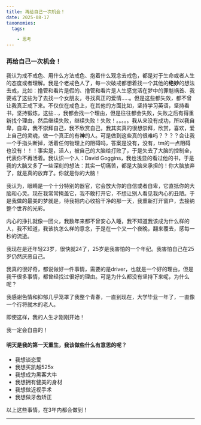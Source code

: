 ```yaml
---
title: 再给自己一次机会！
date: 2025-08-17
taxonomies:
  tags:

    - 思考
---
```


### 再给自己一次机会！

我认为戒不戒色、用什么方法戒色、抱着什么观念去戒色，都是对于生命或者人生的态度或者理解。我是个老戒色人了，每一次破戒都想着找一个其他的**绝妙**的想法去戒，比如：撸管和看片是假的、撸管和看片是人生感觉活在梦中的罪魁祸首、我要戒了这些为了去找一个女朋友，寻找真正的爱情.....。但是这些都失效，都不曾让我真正戒下来。不仅仅在戒色上，在其他的方面比如，坚持学习英语，坚持看书，坚持锻炼，这些...，我都会找一个理由，但是往往都会失败，失败之后有得重新找个理由，然后继续失败，继续失败！失败！。。。。。我从来没有成功，所以我自卑，自卑，我不崇拜自己，我不欣赏自己，我其实真的很想崇拜，欣赏，喜欢，爱上自己的灵魂，做一个真正的有**神**的人。可是做到这些真的很难吗？？？？会让我一个手指头断掉，活着任何物理上的阻碍吗，答案是没有，没有，tm的一点阻碍也没有！！！事实是，活人，被自己的大脑给打败了，于是失去了大脑的控制全，代表你不再活着。我认识一个人：David Goggins，我也浅显的看过他的书，于是我的大脑又多了一些深刻的想法：其实一切痛苦，都是大脑来承担的！你大脑放弃了，就是真的放弃了。你就是你的大脑！

我认为，眼睛是一个十分特别的器官，它会放大你的自信或者自卑，它直抵你的大脑和心灵。现在我常常掩盖它，我不敢打开它，不想让别人看见我内心的丑陋。于是我做的最美的梦就是，待我把内心收拾干净的那一天，我重新打开窗户，去接纳整个世界的光彩。

内心的挣扎就像一团火，我数年来都不曾安心入睡，我不知道我该成为什么样的人，我不知道，我该执怎么样的意念，于是在一个又一个夜晚，翻来覆去，感每一秒的流逝。

我现在是还年轻23岁，很快就24了，25岁是我害怕的一个年纪。我害怕自己在25岁仍然厌恶自己。

我真的很好奇，都说做好一件事情，需要的是driver，也就是一个好的理由，但是我干很多事情，都曾经找过很好的理由。可是为什么都没有坚持下来呢，为什么呢？

我感谢色情和抑郁几乎笼罩了我整个青春，一直到现在，大学毕业一年了，一直像一个行将就木的老人。

即使这样，我的人生才刚刚开始！

我一定会自由的！

#### 明天是我的第一天重生，我该做些什么有意思的呢？

- 我想谈恋爱
- 我想买凯越525x
- 我想成为黑客大牛
- 我想拥有健美的身材
- 我想做近视手术
- 我想做牙齿矫正

以上这些事情，在3年内都会做到！


------

